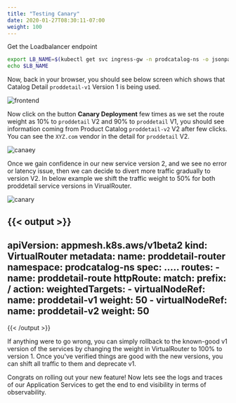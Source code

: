 ```yaml
---
title: "Testing Canary"
date: 2020-01-27T08:30:11-07:00
weight: 100
---
```


Get the Loadbalancer endpoint
```bash
export LB_NAME=$(kubectl get svc ingress-gw -n prodcatalog-ns -o jsonpath="{.status.loadBalancer.ingress[*].hostname}") 
echo $LB_NAME
```
Now, back in your browser, you should see below screen which shows that Catalog Detail `proddetail-v1` Version 1 is being used.

![frontend](/images/app_mesh_fargate/ui3.png)

Now click on the button **Canary Deployment** few times as we set the route weight as 10% to `proddetail` V2 and 90% to `proddetail` V1, 
you should see information coming from Product Catalog `proddetail-v2` V2 after few clicks. You can see the `XYZ.com` vendor in the detail for `proddetail` V2.

![canaey](/images/app_mesh_fargate/lbfrontend-2.png)

Once we gain confidence in our new service version 2, and we see no error or latency issue, then we can decide to divert more traffic gradually to version V2.
In below example we shift the traffic weight to 50% for both proddetail service versions in VirualRouter.

![canary](/images/app_mesh_fargate/canary50-1.png)

{{< output >}}
---
apiVersion: appmesh.k8s.aws/v1beta2
kind: VirtualRouter
metadata:
  name: proddetail-router
  namespace: prodcatalog-ns
spec:
.....
  routes:
    - name: proddetail-route
      httpRoute:
        match:
          prefix: /
        action:
          weightedTargets:
            - virtualNodeRef:
                name: proddetail-v1
              weight: 50
            - virtualNodeRef:
                name: proddetail-v2
              weight: 50
---
{{< /output >}}

If anything were to go wrong, you can simply rollback to the known-good v1 version of the services by changing the weight in VirtualRouter to 100% to version 1. 
Once you've verified things are good with the new versions, you can shift all traffic to them and deprecate v1.

Congrats on rolling out your new feature! Now lets see the logs and traces of our Application Services to get the end to end visibility in terms of observability.
